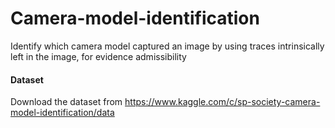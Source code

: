 # Camera-model-identification
Identify which camera model captured an image by using traces intrinsically left in the image, for evidence admissibility


#### Dataset
Download the dataset from https://www.kaggle.com/c/sp-society-camera-model-identification/data

